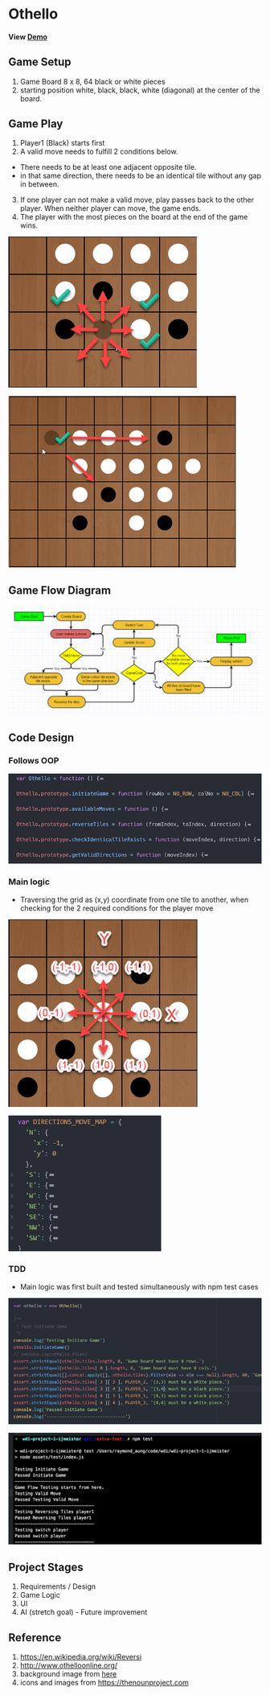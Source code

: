 # Othello

#### View [Demo](https://ijmeister.github.io/wdi-project-1-ijmeister/)

## Game Setup

1. Game Board 8 x 8, 64 black or white pieces
2. starting position white, black, black, white (diagonal) at the center of the board.

## Game Play

1. Player1 (Black) starts first
2. A valid move needs to fulfill 2 conditions below.
  - There needs to be at least one adjacent opposite tile.  
  - in that same direction, there needs to be an identical tile without any gap in between.
3. If one player can not make a valid move, play passes back to the other player. When neither player can move, the game ends.
4. The player with the most pieces on the board at the end of the game wins.

![screenshot](assets/images/readMe/valid_dir.png "Valid directions")

![screenshot](assets/images/readMe/valid_move.png "Valid Move")

## Game Flow Diagram

![screenshot](assets/images/readMe/flowchart2.png "flowchart")

## Code Design

### Follows OOP

![screenshot](assets/images/readMe/OOP.png "OOP")

### Main logic

- Traversing the grid as (x,y) coordinate from one tile to another, when checking for the 2 required conditions for the player move

![screenshot](assets/images/readMe/coordinate.png "Coordinate")

![screenshot](assets/images/readMe/coordinate_code.png "Coordinate")

### TDD

- Main logic was first built and tested simultaneously with npm test cases

![screenshot](assets/images/readMe/tdd.png "tdd")

![screenshot](assets/images/readMe/test.png "test output")

## Project Stages

1. Requirements / Design
2. Game Logic
3. UI
4. AI (stretch goal) - Future improvement

## Reference
1. https://en.wikipedia.org/wiki/Reversi
2. http://www.othelloonline.org/
3. background image from [here](http://jsfiddle.net/ThinkingStiff/jUr9E/)
4. icons and images from https://thenounproject.com
